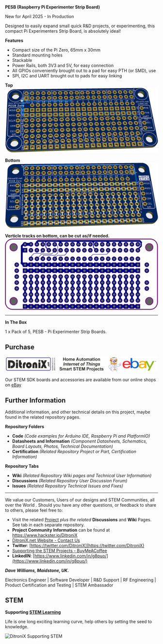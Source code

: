 **PESB (Raspberry Pi Experimenter Strip Board)**

New for April 2025 - In Production

Designed to easily expand small quick R&D projects, or experimenting, this compact Pi Experimenters Strip Board, is absolutely ideal!

**Features**
* Compact size of the Pi Zero, 65mm x 30mm
* Standard mounting holes
* Stackable 
* Power Rails, both 3V3 and 5V, for easy connection
* All GPIOs conveniently brought out to a pad for easy PTH (or SMD), use
* SPI, I2C and UART brought out to pads for easy linking 

**Top**
![PESB - Pi Experimenter Strip Board](https://github.com/DitroniX/PESB-Pi-Experimenter-Strip-Board/blob/main/Datasheets%20and%20Information/PESB%20Zero%20-%203D%20Top%20Angled.png)

**Bottom**
![PESB - Pi Experimenter Strip Board](https://github.com/DitroniX/PESB-Pi-Experimenter-Strip-Board/blob/main/Datasheets%20and%20Information/PESB%20Zero%20-%203D%20Btm%20Angled.png)

**Verticle tracks on bottom, can be cut as/if needed.**
![PESB - Pi Experimenter Strip Board](https://github.com/DitroniX/PESB-Pi-Experimenter-Strip-Board/blob/main/Datasheets%20and%20Information/PESB%20Zero%20-%20Btm%20Tracks.png)

------------

**In The Box**

1 x Pack of 5, PESB - Pi Experimenter Strip Boards.

## **Purchase**
[![Display-Type-B](https://raw.githubusercontent.com/DitroniX/DitroniX/main/Files/DitroniX.net%20STEM%20IoT%20eBay.jpg?raw=true)](https://www.ebay.co.uk/usr/ditronixuk)

Our STEM SDK boards and accessories are available from our online shops on [eBay](https://www.ebay.co.uk/usr/ditronixuk) 
## **Further Information**

Additional information, and other technical details on this project, maybe found in the related repository pages.

**Repository Folders**

 - **Code** *(Code examples for Arduino  IDE, Raspberry Pi and PlatformIO)*
 -  **Datasheets and Information** *(Component Datasheets, Schematics, Board Layouts, Photos, Technical Documentation)*
 - **Certification** *(Related Repository Project or Part, Certification Information)*

**Repository Tabs**

 - **Wiki** *(Related Repository Wiki pages and Technical User Information)*
 - **Discussions** *(Related Repository User Discussion Forum)*
 - **Issues** *(Related Repository Technical Issues and Fixes)*

***

We value our Customers, Users of our designs and STEM Communities, all over the World . Should you have any other questions, or feedback to share to others, please feel free to:

* Visit the related [Project](https://github.com/DitroniX?tab=repositories) *plus the related* **Discussions** and **Wiki** Pages.  See tab in each separate repository.
* **Project Community Information** can be found at https://www.hackster.io/DitroniX
* [DitroniX.net Website - Contact Us](https://ditronix.net/contact/)
* **Twitter**: [https://twitter.com/DitroniX](https://twitter.com/DitroniX)
* [Supporting the STEM Projects - BuyMeACoffee](https://www.buymeacoffee.com/DitroniX)
*  **LinkedIN**: [https://www.linkedin.com/in/g8puo/](https://www.linkedin.com/in/g8puo/)

***Dave Williams, Maidstone, UK.***

Electronics Engineer | Software Developer | R&D Support | RF Engineering | Product Certification and Testing | STEM Ambassador

## STEM

**Supporting [STEM Learning](https://www.stem.org.uk/)**

Life is one long exciting learning curve, help others by setting the seed to knowledge.

![DitroniX Supporting STEM](https://hackster.imgix.net/uploads/attachments/1606838/stem_ambassador_-_100_volunteer_badge_edxfxlrfbc1_bjdqharfoe1_xbqi2KUcri.png?auto=compress%2Cformat&w=540&fit=max)
